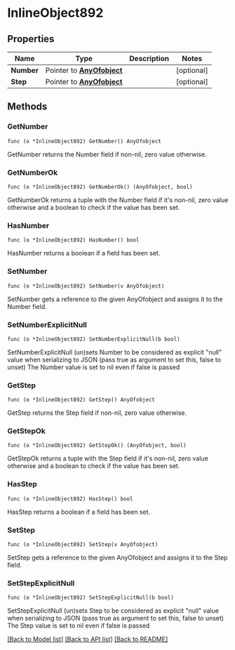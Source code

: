 # InlineObject892

## Properties

Name | Type | Description | Notes
------------ | ------------- | ------------- | -------------
**Number** | Pointer to [**AnyOfobject**](anyOf&lt;object&gt;.md) |  | [optional] 
**Step** | Pointer to [**AnyOfobject**](anyOf&lt;object&gt;.md) |  | [optional] 

## Methods

### GetNumber

`func (o *InlineObject892) GetNumber() AnyOfobject`

GetNumber returns the Number field if non-nil, zero value otherwise.

### GetNumberOk

`func (o *InlineObject892) GetNumberOk() (AnyOfobject, bool)`

GetNumberOk returns a tuple with the Number field if it's non-nil, zero value otherwise
and a boolean to check if the value has been set.

### HasNumber

`func (o *InlineObject892) HasNumber() bool`

HasNumber returns a boolean if a field has been set.

### SetNumber

`func (o *InlineObject892) SetNumber(v AnyOfobject)`

SetNumber gets a reference to the given AnyOfobject and assigns it to the Number field.

### SetNumberExplicitNull

`func (o *InlineObject892) SetNumberExplicitNull(b bool)`

SetNumberExplicitNull (un)sets Number to be considered as explicit "null" value
when serializing to JSON (pass true as argument to set this, false to unset)
The Number value is set to nil even if false is passed
### GetStep

`func (o *InlineObject892) GetStep() AnyOfobject`

GetStep returns the Step field if non-nil, zero value otherwise.

### GetStepOk

`func (o *InlineObject892) GetStepOk() (AnyOfobject, bool)`

GetStepOk returns a tuple with the Step field if it's non-nil, zero value otherwise
and a boolean to check if the value has been set.

### HasStep

`func (o *InlineObject892) HasStep() bool`

HasStep returns a boolean if a field has been set.

### SetStep

`func (o *InlineObject892) SetStep(v AnyOfobject)`

SetStep gets a reference to the given AnyOfobject and assigns it to the Step field.

### SetStepExplicitNull

`func (o *InlineObject892) SetStepExplicitNull(b bool)`

SetStepExplicitNull (un)sets Step to be considered as explicit "null" value
when serializing to JSON (pass true as argument to set this, false to unset)
The Step value is set to nil even if false is passed

[[Back to Model list]](../README.md#documentation-for-models) [[Back to API list]](../README.md#documentation-for-api-endpoints) [[Back to README]](../README.md)


